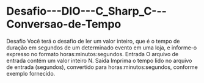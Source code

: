 # Desafio---DIO---C_Sharp_C---Conversao-de-Tempo
Desafio Você terá o desafio de ler um valor inteiro, que é o tempo de duração em segundos de um determinado evento em uma loja, e informe-o expresso no formato horas:minutos:segundos. Entrada O arquivo de entrada contém um valor inteiro N. Saída Imprima o tempo lido no arquivo de entrada (segundos), convertido para horas:minutos:segundos, conforme exemplo fornecido.
